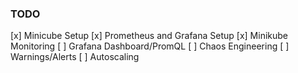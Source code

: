 ### TODO

[x] Minicube Setup
[x] Prometheus and Grafana Setup
[x] Minikube Monitoring
[ ] Grafana Dashboard/PromQL
[ ] Chaos Engineering
[ ] Warnings/Alerts
[ ] Autoscaling